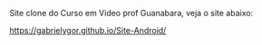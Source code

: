 Site clone do Curso em Video prof Guanabara, veja o site abaixo:

https://gabrielygor.github.io/Site-Android/
